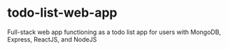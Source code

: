 # todo-list-web-app
Full-stack web app functioning as a todo list app for users with MongoDB, Express, ReactJS, and NodeJS

